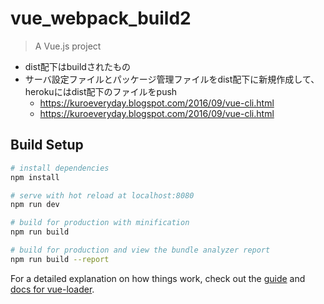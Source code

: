 # vue_webpack_build2

> A Vue.js project

- dist配下はbuildされたもの
- サーバ設定ファイルとパッケージ管理ファイルをdist配下に新規作成して、herokuにはdist配下のファイルをpush
  - https://kuroeveryday.blogspot.com/2016/09/vue-cli.html
  - https://kuroeveryday.blogspot.com/2016/09/vue-cli.html

## Build Setup

``` bash
# install dependencies
npm install

# serve with hot reload at localhost:8080
npm run dev

# build for production with minification
npm run build

# build for production and view the bundle analyzer report
npm run build --report
```

For a detailed explanation on how things work, check out the [guide](http://vuejs-templates.github.io/webpack/) and [docs for vue-loader](http://vuejs.github.io/vue-loader).
